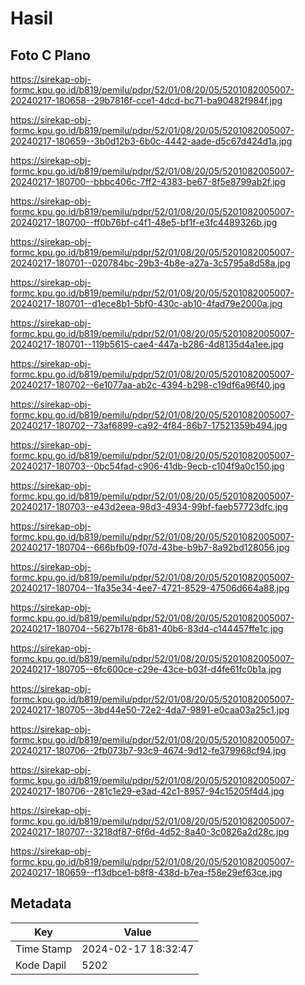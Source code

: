 # Hasil

## Foto C Plano

https://sirekap-obj-formc.kpu.go.id/b819/pemilu/pdpr/52/01/08/20/05/5201082005007-20240217-180658--29b7816f-cce1-4dcd-bc71-ba90482f984f.jpg

https://sirekap-obj-formc.kpu.go.id/b819/pemilu/pdpr/52/01/08/20/05/5201082005007-20240217-180659--3b0d12b3-6b0c-4442-aade-d5c67d424d1a.jpg

https://sirekap-obj-formc.kpu.go.id/b819/pemilu/pdpr/52/01/08/20/05/5201082005007-20240217-180700--bbbc406c-7ff2-4383-be67-8f5e8799ab2f.jpg

https://sirekap-obj-formc.kpu.go.id/b819/pemilu/pdpr/52/01/08/20/05/5201082005007-20240217-180700--ff0b76bf-c4f1-48e5-bf1f-e3fc4489326b.jpg

https://sirekap-obj-formc.kpu.go.id/b819/pemilu/pdpr/52/01/08/20/05/5201082005007-20240217-180701--020784bc-29b3-4b8e-a27a-3c5795a8d58a.jpg

https://sirekap-obj-formc.kpu.go.id/b819/pemilu/pdpr/52/01/08/20/05/5201082005007-20240217-180701--d1ece8b1-5bf0-430c-ab10-4fad79e2000a.jpg

https://sirekap-obj-formc.kpu.go.id/b819/pemilu/pdpr/52/01/08/20/05/5201082005007-20240217-180701--119b5615-cae4-447a-b286-4d8135d4a1ee.jpg

https://sirekap-obj-formc.kpu.go.id/b819/pemilu/pdpr/52/01/08/20/05/5201082005007-20240217-180702--6e1077aa-ab2c-4394-b298-c19df6a96f40.jpg

https://sirekap-obj-formc.kpu.go.id/b819/pemilu/pdpr/52/01/08/20/05/5201082005007-20240217-180702--73af6899-ca92-4f84-86b7-17521359b494.jpg

https://sirekap-obj-formc.kpu.go.id/b819/pemilu/pdpr/52/01/08/20/05/5201082005007-20240217-180703--0bc54fad-c906-41db-9ecb-c104f9a0c150.jpg

https://sirekap-obj-formc.kpu.go.id/b819/pemilu/pdpr/52/01/08/20/05/5201082005007-20240217-180703--e43d2eea-98d3-4934-99bf-faeb57723dfc.jpg

https://sirekap-obj-formc.kpu.go.id/b819/pemilu/pdpr/52/01/08/20/05/5201082005007-20240217-180704--666bfb09-f07d-43be-b9b7-8a92bd128056.jpg

https://sirekap-obj-formc.kpu.go.id/b819/pemilu/pdpr/52/01/08/20/05/5201082005007-20240217-180704--1fa35e34-4ee7-4721-8529-47506d664a88.jpg

https://sirekap-obj-formc.kpu.go.id/b819/pemilu/pdpr/52/01/08/20/05/5201082005007-20240217-180704--5627b178-6b81-40b6-83d4-c144457ffe1c.jpg

https://sirekap-obj-formc.kpu.go.id/b819/pemilu/pdpr/52/01/08/20/05/5201082005007-20240217-180705--6fc600ce-c29e-43ce-b03f-d4fe61fc0b1a.jpg

https://sirekap-obj-formc.kpu.go.id/b819/pemilu/pdpr/52/01/08/20/05/5201082005007-20240217-180705--3bd44e50-72e2-4da7-9891-e0caa03a25c1.jpg

https://sirekap-obj-formc.kpu.go.id/b819/pemilu/pdpr/52/01/08/20/05/5201082005007-20240217-180706--2fb073b7-93c9-4674-9d12-fe379968cf94.jpg

https://sirekap-obj-formc.kpu.go.id/b819/pemilu/pdpr/52/01/08/20/05/5201082005007-20240217-180706--281c1e29-e3ad-42c1-8957-94c15205f4d4.jpg

https://sirekap-obj-formc.kpu.go.id/b819/pemilu/pdpr/52/01/08/20/05/5201082005007-20240217-180707--3218df87-6f6d-4d52-8a40-3c0826a2d28c.jpg

https://sirekap-obj-formc.kpu.go.id/b819/pemilu/pdpr/52/01/08/20/05/5201082005007-20240217-180659--f13dbce1-b8f8-438d-b7ea-f58e29ef63ce.jpg


## Metadata

| Key        | Value               |
| ---------- | ------------------- |
| Time Stamp | 2024-02-17 18:32:47 |
| Kode Dapil | 5202                |



